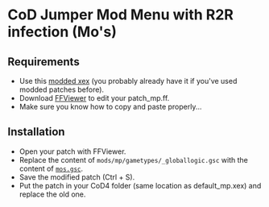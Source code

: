 # CoD Jumper Mod Menu with R2R infection (Mo's)
## Requirements
- Use this [modded xex](https://discordapp.com/channels/615641647195226123/616826032753737749/616826726839877653) (you probably already have it if you've used modded patches before).
- Download [FFViewer](http://teamtbpbf2.free.fr/index.php?dir=FF%20Viewer/&file=FF%20Viewer%203.0%28blue%29.rar) to edit your patch_mp.ff.
- Make sure you know how to copy and paste properly...

## Installation
- Open your patch with FFViewer.
- Replace the content of `mods/mp/gametypes/_globallogic.gsc` with the content of [`mos.gsc`](https://bitbucket.org/clement_dreptin/cod4-patch/raw/358889304867be8933b10bfd0f41db2ba3ab40db/mos.gsc).
- Save the modified patch (Ctrl + S).
- Put the patch in your CoD4 folder (same location as default_mp.xex) and replace the old one.